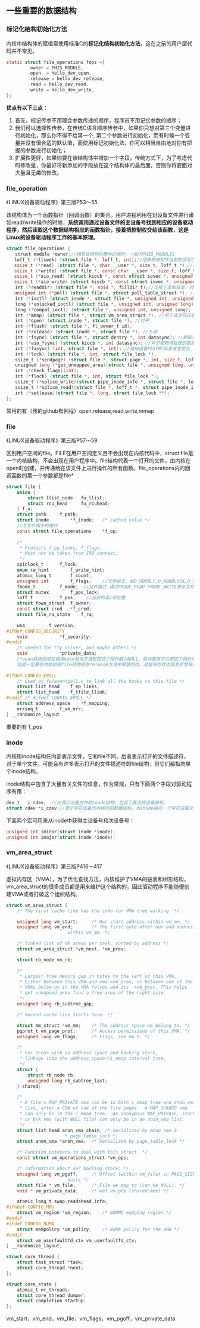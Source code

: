 ## 一些重要的数据结构

### 标记化结构初始化方法

内核中结构体的赋值常使用标准C的**标记化结构初始化方法**，这在之前的用户层代码并不常见。

```c
static struct file_operations fops ={
        .owner = THIS_MODULE,
        .open  = hello_dev_open,
        .release = hello_dev_release,
        .read = hello_dev_read,
        .write = hello_dev_write,
};
```

 **优点有以下三点：**

1. 首先，标记传参不用理会参数传递的顺序，程序员不用记忆参数的顺序；
2. 我们可以选择性传参，在传统C语言顺序传参中，如果你只想对第三个变量进行初始化，那么你不得不给第一个, 第二个参数进行初始化，而有时候一个变量并没有很合适的默认值，而使用标记初始化法，你可以相当自由地对你有把握的参数进行初始化；
3. 扩展性更好，如果你要在该结构体中增加一个字段，传统方式下，为了考虑代码修改量，你最好将新添加的字段放在这个结构体的最后面，否则你将要面对大量且无趣的修改。

### file_operation

《LINUX设备驱动程序》第三版P53～55

该结构体为一个函数指针（回调函数）的集合。用户进程利用在对设备文件进行诸如read/write操作的时候，**系统调用通过设备文件的主设备号找到相应的设备驱动程序，然后读取这个数据结构相应的函数指针，接着把控制权交给该函数，这是Linux的设备驱动程序工作的基本原理。**

```c
struct file_operations { 
　　struct module *owner;//拥有该结构的模块的指针，一般为THIS_MODULES  
   loff_t (*llseek) (struct file *, loff_t, int);//用来修改文件当前的读写位置  
   ssize_t (*read) (struct file *, char __user *, size_t, loff_t *);//从设备中同步读取数据。用户层调用read，直接转到该函数指针指向的函数   
   ssize_t (*write) (struct file *, const char __user *, size_t, loff_t *);//向设备发送数据  
   ssize_t (*aio_read) (struct kiocb *, const struct iovec *, unsigned long, loff_t);//初始化一个异步的读取操作   
   ssize_t (*aio_write) (struct kiocb *, const struct iovec *, unsigned long, loff_t);//初始化一个异步的写入操作   
　　int (*readdir) (struct file *, void *, filldir_t);//仅用于读取目录，对于设备文件，该字段为NULL   
   unsigned int (*poll) (struct file *, struct poll_table_struct *); //轮询函数，判断目前是否可以进行非阻塞的读写或写入   
　　int (*ioctl) (struct inode *, struct file *, unsigned int, unsigned long); //执行设备I/O控制命令   
　　long (*unlocked_ioctl) (struct file *, unsigned int, unsigned long); //不使用BLK文件系统，将使用此种函数指针代替ioctl  
　　long (*compat_ioctl) (struct file *, unsigned int, unsigned long); //在64位系统上，32位的ioctl调用将使用此函数指针代替   
　　int (*mmap) (struct file *, struct vm_area_struct *); //用于请求将设备内存映射到进程地址空间  
　　int (*open) (struct inode *, struct file *); //打开   
　　int (*flush) (struct file *, fl_owner_t id);   
　　int (*release) (struct inode *, struct file *); //关闭   
　　int (*fsync) (struct file *, struct dentry *, int datasync); //刷新待处理的数据   
　　int (*aio_fsync) (struct kiocb *, int datasync); //异步刷新待处理的数据   
　　int (*fasync) (int, struct file *, int); //通知设备FASYNC标志发生变化   
　　int (*lock) (struct file *, int, struct file_lock *);   
　　ssize_t (*sendpage) (struct file *, struct page *, int, size_t, loff_t *, int);   
　　unsigned long (*get_unmapped_area)(struct file *, unsigned long, unsigned long, unsigned long, unsigned long);   
　　int (*check_flags)(int);   
　　int (*flock) (struct file *, int, struct file_lock *);  
　　ssize_t (*splice_write)(struct pipe_inode_info *, struct file *, loff_t *, size_t, unsigned int);  
　　ssize_t (*splice_read)(struct file *, loff_t *, struct pipe_inode_info *, size_t, unsigned int);   
　　int (*setlease)(struct file *, long, struct file_lock **);   
};  
```

常用的有（我的github有例程）open,release,read,write,mmap

### file

《LINUX设备驱动程序》第三版P57～59

区别用户空间的file。FILE在用户空间定义且不会出现在内核代码中，struct file是一个内核结构，不会出现在用户程序中。file结构代表一个打开的文件，由内核在open时创建，并传递给在该文件上进行操作的所有函数。file_operations内的回调函数的第一个参数都是file*

```c
struct file {
	union {
		struct llist_node	fu_llist;
		struct rcu_head 	fu_rcuhead;
	} f_u;
	struct path		f_path;
	struct inode		*f_inode;	/* cached value */
	//与文件相关的操作
	const struct file_operations	*f_op;
 
	/*
	 * Protects f_ep_links, f_flags.
	 * Must not be taken from IRQ context.
	 */
	spinlock_t		f_lock;
	enum rw_hint		f_write_hint;
	atomic_long_t		f_count;
	unsigned int 		f_flags; 	//文件标志，如O_RDONLY,O_NONBLOCK,O_SYNC检查用户请求是否是非阻塞的操作
	fmode_t			f_mode;  //文件模式 通过FMODE_READ FMODE_WRITE表示文件可读或可写
	struct mutex		f_pos_lock;
	loff_t			f_pos;    //当前的读/写位置
	struct fown_struct	f_owner;
	const struct cred	*f_cred;
	struct file_ra_state	f_ra;
 
	u64			f_version;
#ifdef CONFIG_SECURITY
	void			*f_security;
#endif
	/* needed for tty driver, and maybe others */
	void			*private_data;  
    /*open系统调用在调用open驱动方法前把这个指针置为NULL，驱动程序可以把这个指针用于任何目的或者忽略他。
    但是一定要在内核销毁file结构前在release方法中释放内存。这是保存状态信息非常有用的资源。*/
 
#ifdef CONFIG_EPOLL
	/* Used by fs/eventpoll.c to link all the hooks to this file */
	struct list_head	f_ep_links;
	struct list_head	f_tfile_llink;
#endif /* #ifdef CONFIG_EPOLL */
	struct address_space	*f_mapping;
	errseq_t		f_wb_err;
} __randomize_layout

```

重要的有 f_pos

### inode

内核用inode结构在内部表示文件，它和file不同，后者表示打开的文件描述符，对于单个文件，可能会有许多表示打开的文件描述符的file结构，但它们都指向单个inode结构。

inode结构中包含了大量有关文件的信息，作为常规，只有下面两个字段对驱动程序有用：

```c
dev_t   i_rdev;  //对表示设备文件的inode结构，包含了真正的设备编号。
struct cdev *i_cdev;//表示字符设备的内核内部数据结构，当inode指向一个字符设备文件，该字段包含指向struct cdev结构的指针
```

下面两个宏可用来从inode中获得主设备号和次设备号：

```c
unsigned int iminor(struct inode *inode);
unsigned int imajor(struct inode *inode);
```

### vm_area_struct

《LINUX设备驱动程序》第三版P416～417

虚拟内存区（VMA），为了优化查找方法，内核维护了VMA的链表和树形结构，vm_area_struct的很多成员都是用来维护这个结构的，因此驱动程序不能随便创建VMA或者打破这个组织结构。

```c
struct vm_area_struct {
	/* The first cache line has the info for VMA tree walking. */

	unsigned long vm_start;		/* Our start address within vm_mm. */
	unsigned long vm_end;		/* The first byte after our end address
					   within vm_mm. */

	/* linked list of VM areas per task, sorted by address */
	struct vm_area_struct *vm_next, *vm_prev;

	struct rb_node vm_rb;

	/*
	 * Largest free memory gap in bytes to the left of this VMA.
	 * Either between this VMA and vma->vm_prev, or between one of the
	 * VMAs below us in the VMA rbtree and its ->vm_prev. This helps
	 * get_unmapped_area find a free area of the right size.
	 */
	unsigned long rb_subtree_gap;

	/* Second cache line starts here. */

	struct mm_struct *vm_mm;	/* The address space we belong to. */
	pgprot_t vm_page_prot;		/* Access permissions of this VMA. */
	unsigned long vm_flags;		/* Flags, see mm.h. */

	/*
	 * For areas with an address space and backing store,
	 * linkage into the address_space->i_mmap interval tree.
	 */
	struct {
		struct rb_node rb;
		unsigned long rb_subtree_last;
	} shared;

	/*
	 * A file's MAP_PRIVATE vma can be in both i_mmap tree and anon_vma
	 * list, after a COW of one of the file pages.	A MAP_SHARED vma
	 * can only be in the i_mmap tree.  An anonymous MAP_PRIVATE, stack
	 * or brk vma (with NULL file) can only be in an anon_vma list.
	 */
	struct list_head anon_vma_chain; /* Serialized by mmap_sem &
					  * page_table_lock */
	struct anon_vma *anon_vma;	/* Serialized by page_table_lock */

	/* Function pointers to deal with this struct. */
	const struct vm_operations_struct *vm_ops;

	/* Information about our backing store: */
	unsigned long vm_pgoff;		/* Offset (within vm_file) in PAGE_SIZE
					   units */
	struct file * vm_file;		/* File we map to (can be NULL). */
	void * vm_private_data;		/* was vm_pte (shared mem) */

	atomic_long_t swap_readahead_info;
#ifndef CONFIG_MMU
	struct vm_region *vm_region;	/* NOMMU mapping region */
#endif
#ifdef CONFIG_NUMA
	struct mempolicy *vm_policy;	/* NUMA policy for the VMA */
#endif
	struct vm_userfaultfd_ctx vm_userfaultfd_ctx;
} __randomize_layout;

struct core_thread {
	struct task_struct *task;
	struct core_thread *next;
};

struct core_state {
	atomic_t nr_threads;
	struct core_thread dumper;
	struct completion startup;
};
```

vm_start，vm_end，vm_file，vm_flags，vm_pgoff，vm_private_data